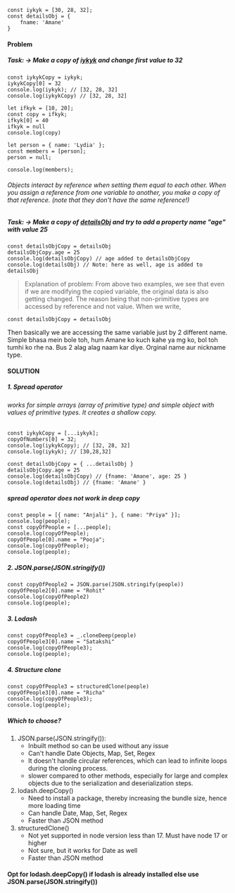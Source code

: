```
const iykyk = [30, 28, 32];
const detailsObj = {
    fname: 'Amane'
}
```
#### Problem
##### Task: -> Make a copy of <u>*iykyk*</u> and change first value to 32
```
const iykykCopy = iykyk;
iykykCopy[0] = 32
console.log(iykyk); // [32, 28, 32]
console.log(iykykCopy) // [32, 28, 32]
```

```
let ifkyk = [10, 20];
const copy = ifkyk;
ifkyk[0] = 40
ifkyk = null
console.log(copy)
```

```
let person = { name: 'Lydia' };
const members = [person];
person = null;

console.log(members);
```
###### Objects interact by reference when setting them equal to each other. When you assign a reference from one variable to another, you make a copy of that reference. (note that they don't have the same reference!)

##### Task: -> Make a copy of <u>*detailsObj</u>* and try to add a property name "age" with value 25
```
const detailsObjCopy = detailsObj
detailsObjCopy.age = 25
console.log(detailsObjCopy) // age added to detailsObjCopy
console.log(detailsObj) // Note: here as well, age is added to detailsObj
```
> Explanation of problem:
From above two examples, we see that even if we are modifying the copied variable, the original data is also getting changed. The reason being that non-primitive types are accessed by reference and not value. When we write,
```
const detailsObjCopy = detailsObj
```
Then basically we are accessing the same variable just by 2 different name.
Simple bhasa mein bole toh, hum Amane ko kuch kahe ya mg ko, bol toh tumhi ko rhe na. Bus 2 alag alag naam kar diye. Orginal name aur nickname type.
#### SOLUTION
##### 1. Spread operator 
###### works for simple arrays (array of primitive type) and simple object with values of primitive types. It creates a shallow copy.
```
const iykykCopy = [...iykyk];
copyOfNumbers[0] = 32;
console.log(iykykCopy); // [32, 28, 32]
console.log(iykyk); // [30,28,32]

const detailsObjCopy = { ...detailsObj }
detailsObjCopy.age = 25
console.log(detailsObjCopy) // {fname: 'Amane', age: 25 }
console.log(detailsObj) // {fname: 'Amane' }
```
##### spread operator does not work in deep copy
```
const people = [{ name: "Anjali" }, { name: "Priya" }];
console.log(people);
const copyOfPeople = [...people];
console.log(copyOfPeople);
copyOfPeople[0].name = "Pooja";
console.log(copyOfPeople);
console.log(people);
```
##### 2. JSON.parse(JSON.stringify())

```
const copyOfPeople2 = JSON.parse(JSON.stringify(people))
copyOfPeople2[0].name = "Rohit"
console.log(copyOfPeople2)
console.log(people);
```

##### 3. Lodash
```
const copyOfPeople3 = _.cloneDeep(people)
copyOfPeople3[0].name = "Satakshi"
console.log(copyOfPeople3);
console.log(people);
```

##### 4. Structure clone
```
const copyOfPeople3 = structuredClone(people)
copyOfPeople3[0].name = "Richa"
console.log(copyOfPeople3);
console.log(people);
```

##### Which to choose?

1. JSON.parse(JSON.stringify()):
    - Inbuilt method so can be used without any issue
    - Can't handle Date Objects, Map, Set, Regex
    - It doesn't handle circular references, which can lead to infinite loops during the cloning process.
    - slower compared to other methods, especially for large and complex objects due to the serialization and deserialization steps.
2. lodash.deepCopy()
    - Need to install a package, thereby increasing the bundle size, hence more loading time
    - Can handle Date, Map, Set, Regex
    - Faster than JSON method
3. structuredClone()
    - Not yet supported in node version less than 17. Must have node 17 or higher
    - Not sure, but it works for Date as well
    - Faster than JSON method

#### Opt for lodash.deepCopy() if lodash is already installed else use JSON.parse(JSON.stringify())

